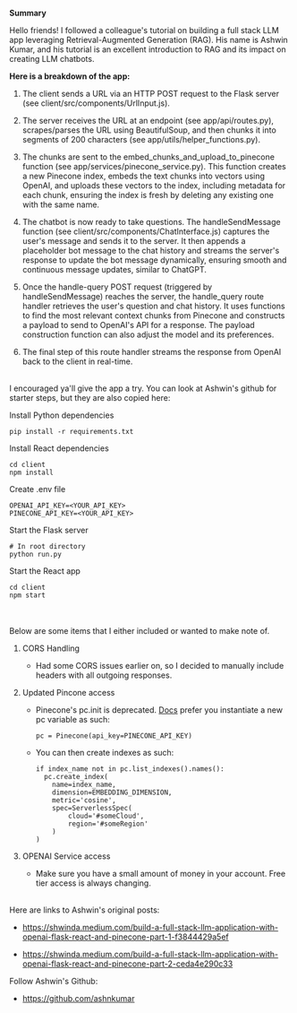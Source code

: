 **Summary**

Hello friends! I followed a colleague's tutorial on building a full stack LLM app leveraging Retrieval-Augmented Generation (RAG). His name is Ashwin Kumar, and his tutorial is an excellent introduction to RAG and its impact on creating LLM chatbots. 

**Here is a breakdown of the app:**

1. The client sends a URL via an HTTP POST request to the Flask server (see client/src/components/UrlInput.js).

2. The server receives the URL at an endpoint (see app/api/routes.py), scrapes/parses the URL using BeautifulSoup, and then chunks it into segments of 200 characters (see app/utils/helper_functions.py).

3. The chunks are sent to the embed_chunks_and_upload_to_pinecone function (see app/services/pinecone_service.py). This function creates a new Pinecone index, embeds the text chunks into vectors using OpenAI, and uploads these vectors to the index, including metadata for each chunk, ensuring the index is fresh by deleting any existing one with the same name.

4. The chatbot is now ready to take questions. The handleSendMessage function (see client/src/components/ChatInterface.js) captures the user's message and sends it to the server. It then appends a placeholder bot message to the chat history and streams the server's response to update the bot message dynamically, ensuring smooth and continuous message updates, similar to ChatGPT.

5. Once the handle-query POST request (triggered by handleSendMessage) reaches the server, the handle_query route handler retrieves the user's question and chat history. It uses functions to find the most relevant context chunks from Pinecone and constructs a payload to send to OpenAI's API for a response. The payload construction function can also adjust the model and its preferences.

6. The final step of this route handler streams the response from OpenAI back to the client in real-time.
<br></br>


I encouraged ya'll give the app a try. You can look at Ashwin's github for starter steps, but they are also copied here:

Install Python dependencies
```
pip install -r requirements.txt
```

Install React dependencies
```
cd client
npm install
```
Create .env file
```
OPENAI_API_KEY=<YOUR_API_KEY>
PINECONE_API_KEY=<YOUR_API_KEY>
```
Start the Flask server
```
# In root directory
python run.py
```
Start the React app
```
cd client
npm start
```
<br></br>
Below are some items that I either included or wanted to make note of. 

1. CORS Handling
    - Had some CORS issues earlier on, so I decided to manually include headers with all outgoing responses.

2. Updated Pincone access
    - Pinecone's pc.init is deprecated. [Docs](https://docs.pinecone.io/guides/get-started/quickstart) prefer you instantiate a new pc variable as such:
    
      ```
      pc = Pinecone(api_key=PINECONE_API_KEY)
      ```
     - You can then create indexes as such:

        ```
        if index_name not in pc.list_indexes().names():
          pc.create_index(
            name=index_name,
            dimension=EMBEDDING_DIMENSION,
            metric='cosine',
            spec=ServerlessSpec(
                cloud='#someCloud',
                region='#someRegion'  
            )
        )
        ```
3. OPENAI Service access

   - Make sure you have a small amount of money in your account. Free tier access is always changing.
<br></br>

Here are links to Ashwin's original posts:

- https://shwinda.medium.com/build-a-full-stack-llm-application-with-openai-flask-react-and-pinecone-part-1-f3844429a5ef

- https://shwinda.medium.com/build-a-full-stack-llm-application-with-openai-flask-react-and-pinecone-part-2-ceda4e290c33


Follow Ashwin's Github:
- https://github.com/ashnkumar


